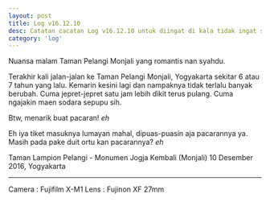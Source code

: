 ```yaml
---
layout: post
title: Log v16.12.10
desc: Catatan cacatan Log v16.12.10 untuk diingat di kala tidak ingat sekaligus sengaja tidak ingat agar kembali mengingat.
category: 'log'
---
```


Nuansa malam Taman Pelangi Monjali yang romantis nan syahdu.

Terakhir kali jalan-jalan ke Taman Pelangi Monjali, Yogyakarta sekitar 6 atau 7 tahun yang lalu. Kemarin kesini lagi dan nampaknya tidak terlalu banyak berubah. Cuma jepret-jepret satu jam lebih dikit terus pulang. Cuma ngajakin maen sodara sepupu sih.

Btw, menarik buat pacaran! *eh*

Eh iya tiket masuknya lumayan mahal, dipuas-puasin aja pacarannya ya. Masih pada pake duit ortu kan pacarannya? *eh*

Taman Lampion Pelangi - Monumen Jogja Kembali (Monjali)
10 Desember 2016, Yogyakarta

_________________________________________

Camera : Fujifilm X-M1
Lens : Fujinon XF 27mm
